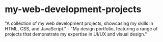# my-web-development-projects
"A collection of my web development projects, showcasing my skills in HTML, CSS, and JavaScript." - "My design portfolio, featuring a range of projects that demonstrate my expertise in UI/UX and visual design."
